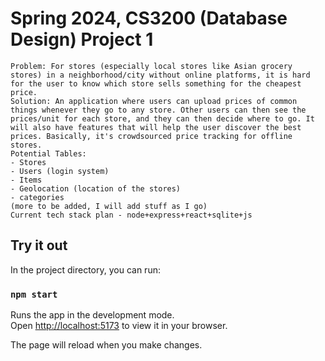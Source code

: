 # Spring 2024, CS3200 (Database Design) Project 1

```
Problem: For stores (especially local stores like Asian grocery stores) in a neighborhood/city without online platforms, it is hard for the user to know which store sells something for the cheapest price.
Solution: An application where users can upload prices of common things whenever they go to any store. Other users can then see the prices/unit for each store, and they can then decide where to go. It will also have features that will help the user discover the best prices. Basically, it's crowdsourced price tracking for offline stores.
Potential Tables:
- Stores
- Users (login system)
- Items
- Geolocation (location of the stores)
- categories
(more to be added, I will add stuff as I go)
Current tech stack plan - node+express+react+sqlite+js
```

## Try it out

In the project directory, you can run:

### `npm start`

Runs the app in the development mode.\
Open [http://localhost:5173](http://localhost:5173) to view it in your browser.

The page will reload when you make changes.
